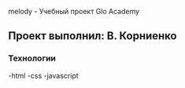 melody - Учебный проект Glo Academy
## Проект выполнил: В. Корниенко
### Технологии
-html
-css
-javascript
